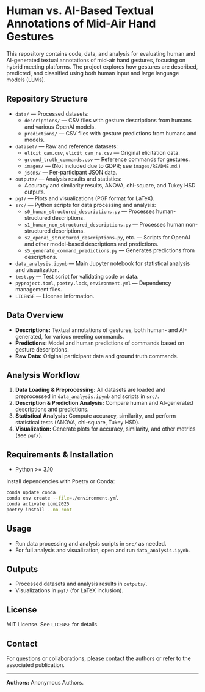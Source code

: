 # Human vs. AI-Based Textual Annotations of Mid-Air Hand Gestures

This repository contains code, data, and analysis for evaluating human and AI-generated textual annotations of mid-air hand gestures, focusing on hybrid meeting platforms. The project explores how gestures are described, predicted, and classified using both human input and large language models (LLMs).

## Repository Structure

- `data/` — Processed datasets:
  - `descriptions/` — CSV files with gesture descriptions from humans and various OpenAI models.
  - `predictions/` — CSV files with gesture predictions from humans and models.
- `dataset/` — Raw and reference datasets:
  - `elicit_cam.csv`, `elicit_cam_ns.csv` — Original elicitation data.
  - `ground_truth_commands.csv` — Reference commands for gestures.
  - `images/` — (Not included due to GDPR; see `images/README.md`.)
  - `jsons/` — Per-participant JSON data.
- `outputs/` — Analysis results and statistics:
  - Accuracy and similarity results, ANOVA, chi-square, and Tukey HSD outputs.
- `pgf/` — Plots and visualizations (PGF format for LaTeX).
- `src/` — Python scripts for data processing and analysis:
  - `s0_human_structured_descriptions.py` — Processes human-structured descriptions.
  - `s1_human_non_structured_descriptions.py` — Processes human non-structured descriptions.
  - `s2_openai_structured_descriptions.py`, etc. — Scripts for OpenAI and other model-based descriptions and predictions.
  - `s5_generate_command_predictions.py` — Generates predictions from descriptions.
- `data_analysis.ipynb` — Main Jupyter notebook for statistical analysis and visualization.
- `test.py` — Test script for validating code or data.
- `pyproject.toml`, `poetry.lock`, `environment.yml` — Dependency management files.
- `LICENSE` — License information.

## Data Overview

- **Descriptions:** Textual annotations of gestures, both human- and AI-generated, for various meeting commands.
- **Predictions:** Model and human predictions of commands based on gesture descriptions.
- **Raw Data:** Original participant data and ground truth commands.

## Analysis Workflow

1. **Data Loading & Preprocessing:** All datasets are loaded and preprocessed in `data_analysis.ipynb` and scripts in `src/`.
2. **Description & Prediction Analysis:** Compare human and AI-generated descriptions and predictions.
3. **Statistical Analysis:** Compute accuracy, similarity, and perform statistical tests (ANOVA, chi-square, Tukey HSD).
4. **Visualization:** Generate plots for accuracy, similarity, and other metrics (see `pgf/`).

## Requirements & Installation

- Python >= 3.10

Install dependencies with Poetry or Conda:

```bash
conda update conda
conda env create --file=./environment.yml
conda activate icmi2025
poetry install --no-root
```

## Usage

- Run data processing and analysis scripts in `src/` as needed.
- For full analysis and visualization, open and run `data_analysis.ipynb`.

## Outputs

- Processed datasets and analysis results in `outputs/`.
- Visualizations in `pgf/` (for LaTeX inclusion).

## License

MIT License. See `LICENSE` for details.

## Contact

For questions or collaborations, please contact the authors or refer to the associated publication.

---

**Authors:** Anonymous Authors.
